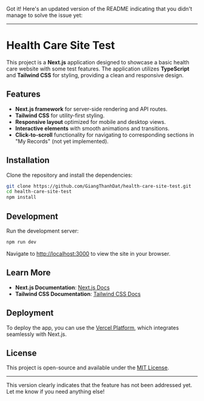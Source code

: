 Got it! Here's an updated version of the README indicating that you didn't manage to solve the issue yet:

---

# Health Care Site Test

This project is a **Next.js** application designed to showcase a basic health care website with some test features. The application utilizes **TypeScript** and **Tailwind CSS** for styling, providing a clean and responsive design.

## Features

- **Next.js framework** for server-side rendering and API routes.
- **Tailwind CSS** for utility-first styling.
- **Responsive layout** optimized for mobile and desktop views.
- **Interactive elements** with smooth animations and transitions.
- **Click-to-scroll** functionality for navigating to corresponding sections in "My Records" (not yet implemented).

## Installation

Clone the repository and install the dependencies:

```bash
git clone https://github.com/GiangThanhDat/health-care-site-test.git
cd health-care-site-test
npm install
```

## Development

Run the development server:

```bash
npm run dev
```

Navigate to [http://localhost:3000](http://localhost:3000) to view the site in your browser.

## Learn More

- **Next.js Documentation**: [Next.js Docs](https://nextjs.org/docs)
- **Tailwind CSS Documentation**: [Tailwind CSS Docs](https://tailwindcss.com/docs)

## Deployment

To deploy the app, you can use the [Vercel Platform](https://vercel.com), which integrates seamlessly with Next.js.

## License

This project is open-source and available under the [MIT License](LICENSE).

---

This version clearly indicates that the feature has not been addressed yet. Let me know if you need anything else!
